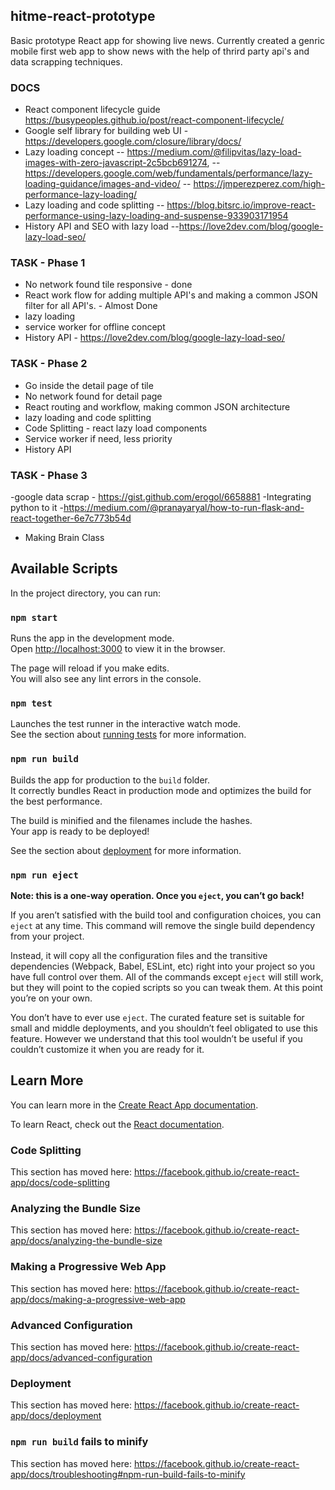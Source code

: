 ## hitme-react-prototype
Basic prototype React app for showing live news. Currently created a genric mobile first web app to show news with the help of thrird party api's and data scrapping techniques.

### DOCS
- React component lifecycle guide https://busypeoples.github.io/post/react-component-lifecycle/
- Google self library for building web UI - https://developers.google.com/closure/library/docs/
- Lazy loading concept
-- https://medium.com/@filipvitas/lazy-load-images-with-zero-javascript-2c5bcb691274,
-- https://developers.google.com/web/fundamentals/performance/lazy-loading-guidance/images-and-video/
-- https://jmperezperez.com/high-performance-lazy-loading/
- Lazy loading and code splitting
-- https://blog.bitsrc.io/improve-react-performance-using-lazy-loading-and-suspense-933903171954
- History API and SEO with lazy load
--https://love2dev.com/blog/google-lazy-load-seo/

### TASK - Phase 1
- No network found tile responsive - done
- React work flow for adding multiple API's and making a common JSON filter for all API's. - Almost Done
- lazy loading
- service worker for offline concept
- History API - https://love2dev.com/blog/google-lazy-load-seo/

### TASK - Phase 2
- Go inside the detail page of tile
- No network found for detail page
- React routing and workflow, making common JSON architecture
- lazy loading and code splitting
- Code Splitting - react lazy load components
- Service worker if need, less priority
- History API

### TASK - Phase 3
-google data scrap - https://gist.github.com/erogol/6658881
-Integrating python to it
-https://medium.com/@pranayaryal/how-to-run-flask-and-react-together-6e7c773b54d
- Making Brain Class

## Available Scripts

In the project directory, you can run:

### `npm start`

Runs the app in the development mode.<br>
Open [http://localhost:3000](http://localhost:3000) to view it in the browser.

The page will reload if you make edits.<br>
You will also see any lint errors in the console.

### `npm test`

Launches the test runner in the interactive watch mode.<br>
See the section about [running tests](https://facebook.github.io/create-react-app/docs/running-tests) for more information.

### `npm run build`

Builds the app for production to the `build` folder.<br>
It correctly bundles React in production mode and optimizes the build for the best performance.

The build is minified and the filenames include the hashes.<br>
Your app is ready to be deployed!

See the section about [deployment](https://facebook.github.io/create-react-app/docs/deployment) for more information.

### `npm run eject`

**Note: this is a one-way operation. Once you `eject`, you can’t go back!**

If you aren’t satisfied with the build tool and configuration choices, you can `eject` at any time. This command will remove the single build dependency from your project.

Instead, it will copy all the configuration files and the transitive dependencies (Webpack, Babel, ESLint, etc) right into your project so you have full control over them. All of the commands except `eject` will still work, but they will point to the copied scripts so you can tweak them. At this point you’re on your own.

You don’t have to ever use `eject`. The curated feature set is suitable for small and middle deployments, and you shouldn’t feel obligated to use this feature. However we understand that this tool wouldn’t be useful if you couldn’t customize it when you are ready for it.

## Learn More

You can learn more in the [Create React App documentation](https://facebook.github.io/create-react-app/docs/getting-started).

To learn React, check out the [React documentation](https://reactjs.org/).

### Code Splitting

This section has moved here: https://facebook.github.io/create-react-app/docs/code-splitting

### Analyzing the Bundle Size

This section has moved here: https://facebook.github.io/create-react-app/docs/analyzing-the-bundle-size

### Making a Progressive Web App

This section has moved here: https://facebook.github.io/create-react-app/docs/making-a-progressive-web-app

### Advanced Configuration

This section has moved here: https://facebook.github.io/create-react-app/docs/advanced-configuration

### Deployment

This section has moved here: https://facebook.github.io/create-react-app/docs/deployment

### `npm run build` fails to minify

This section has moved here: https://facebook.github.io/create-react-app/docs/troubleshooting#npm-run-build-fails-to-minify
